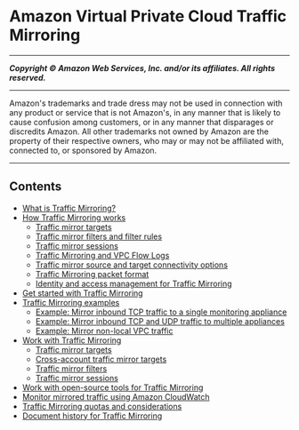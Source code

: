 # Amazon Virtual Private Cloud Traffic Mirroring

-----
*****Copyright &copy; Amazon Web Services, Inc. and/or its affiliates. All rights reserved.*****

-----
Amazon's trademarks and trade dress may not be used in 
     connection with any product or service that is not Amazon's, 
     in any manner that is likely to cause confusion among customers, 
     or in any manner that disparages or discredits Amazon. All other 
     trademarks not owned by Amazon are the property of their respective
     owners, who may or may not be affiliated with, connected to, or 
     sponsored by Amazon.

-----
## Contents
+ [What is Traffic Mirroring?](what-is-traffic-mirroring.md)
+ [How Traffic Mirroring works](traffic-mirroring-how-it-works.md)
   + [Traffic mirror targets](traffic-mirroring-targets.md)
   + [Traffic mirror filters and filter rules](traffic-mirroring-filters.md)
   + [Traffic mirror sessions](traffic-mirroring-sessions.md)
   + [Traffic Mirroring and VPC Flow Logs](flow-log.md)
   + [Traffic mirror source and target connectivity options](traffic-mirroring-connection.md)
   + [Traffic Mirroring packet format](traffic-mirroring-packet-formats.md)
   + [Identity and access management for Traffic Mirroring](traffic-mirroring-security.md)
+ [Get started with Traffic Mirroring](traffic-mirroring-getting-started.md)
+ [Traffic Mirroring examples](Traffic_Mirroring_Scenarios.md)
   + [Example: Mirror inbound TCP traffic to a single monitoring appliance](tm-example-inbound-tcp.md)
   + [Example: Mirror inbound TCP and UDP traffic to multiple appliances](tm-example-inbound-tcp-udp.md)
   + [Example: Mirror non-local VPC traffic](tm-example-non-vpc.md)
+ [Work with Traffic Mirroring](working-with-traffic-mirroring.md)
   + [Traffic mirror targets](traffic-mirroring-target.md)
   + [Cross-account traffic mirror targets](cross-account-traffic-mirroring-targets.md)
   + [Traffic mirror filters](traffic-mirroring-filter.md)
   + [Traffic mirror sessions](traffic-mirroring-session.md)
+ [Work with open-source tools for Traffic Mirroring](tm-example-open-source.md)
+ [Monitor mirrored traffic using Amazon CloudWatch](traffic-mirror-cloudwatch.md)
+ [Traffic Mirroring quotas and considerations](traffic-mirroring-considerations.md)
+ [Document history for Traffic Mirroring](doc-history.md)